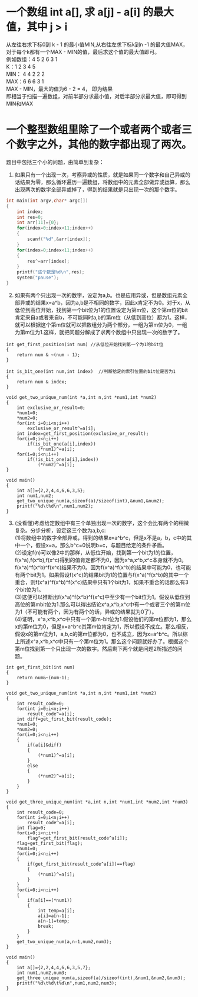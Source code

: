 # 一个数组 int a[], 求 a[j] - a[i] 的最大值，其中 j > i  
从左往右求下标0到 k - 1 的最小值MIN,从右往左求下标k到n -1 的最大值MAX，对于每个k都有一个MAX - MIN的值，最后求这个值的最大值即可。  
例如数组：4 5 2 6 3 1  
K：1 2 3 4 5  
MIN： 4 4 2 2 2  
MAX：6 6 6 3 1  
MAX - MIN，最大的值为6 - 2 = 4， 即为结果  
即相当于扫描一遍数组，对前半部分求最小值，对后半部分求最大值，即可得到MIN和MAX

# 一个整型数组里除了一个或者两个或者三个数字之外，其他的数字都出现了两次。

题目中包括三个小的问题，由简单到复杂：
1. 如果只有一个出现一次，考察异或的性质，就是如果同一个数字和自己异或的话结果为零，那么循环遍历一遍数组，将数组中的元素全部做异或运算，那么出现两次的数字全部异或掉了，得到的结果就是只出现一次的那个数字。
```c
int main(int argv,char* argc[])
{
    int index;
    int res=0;
    int arr[11]={0};
    for(index=0;index<11;index++)
    {
        scanf("%d",&arr[index]);
    }
    for(index=0;index<11;index++)
    {
        res^=arr[index];
    }
    printf("这个数是%d\n",res);
    system("pause");
}
```

2. 如果有两个只出现一次的数字，设定为a,b。也是应用异或，但是数组元素全部异或的结果x=a^b，因为a,b是不相同的数字，因此x肯定不为0。对于x，从低位到高位开始，找到第一个bit位为1的位置设定为第m位，这个第m位的bit肯定来自a或者来自b，不可能同时a,b的第m位（从低到高位）都为1。这样，就可以根据这个第m位就可以把数组分为两个部分，一组为第m位为0，一组为第m位为1.这样，就把问题分解成了求两个数组中只出现一次的数字了。

```
int get_first_position(int num) //从低位开始找到第一个为1的bit位
{  
    return num & ~(num - 1);  
}  

int is_bit_one(int num,int index)  //判断给定的索引位置的bit位是否为1
{  
    return num & index;  
}  

void get_two_unique_num(int *a,int n,int *num1,int *num2)  
{  
    int exclusive_or_result=0;  
    *num1=0;  
    *num2=0;  
    for(int i=0;i<n;i++)  
        exclusive_or_result^=a[i];  
    int index=get_first_position(exclusive_or_result);  
    for(i=0;i<n;i++)  
        if(is_bit_one(a[i],index))  
            (*num1)^=a[i];  
    for(i=0;i<n;i++)  
        if(!is_bit_one(a[i],index))  
            (*num2)^=a[i];  
}  

void main()  
{  
    int a[]={2,2,4,4,6,6,3,5};  
    int num1,num2;  
    get_two_unique_num(a,sizeof(a)/sizeof(int),&num1,&num2);  
    printf("%d\t%d\n",num1,num2);  
}
```

3. (没看懂)考虑给定数组中有三个单独出现一次的数字，这个会比有两个的稍微复杂。分步分析，设定这三个数为a,b,c:  
(1)将数组中的数字全部异或，得到的结果x=a^b^c，但是x不是a，b，c中的其中一个，假设x=a，那么b^c=0说明b=c，与题目给定的条件矛盾。  
(2)设定f(n)可以像2中的那样，从低位开始，找到第一个bit为1的位置，f(x^a),f(x^b),f(x^c)得到的值肯定都不为0，因为x^a,x^b,x^c本身就不为0。f(x^a)^f(x^b)^f(x^c)结果不为0。因为f(x^a)^f(x^b)的结果中可能为0，也可能有两个bit为1。如果假设f(x^c)的结果bit为1的位置与f(x^a)^f(x^b)的其中一个重合，则f(x^a)^f(x^b)^f(x^c)结果中只有1个bit为1，如果不重合的话那么有3个bit位为1。  
(3)这便可以推断出f(x^a)^f(x^b)^f(x^c)中至少有一个bit位为1。假设从低位到高位的第mbit位为1.那么可以得出结论x^a,x^b,x^c中有一个或者三个的第m位为1（不可能有两个，因为有两个的话，异或的结果就为0了）。  
(4)证明，x^a,x^b,x^c中只有一个第m-bit位为1.假设他们的第m位都为1，那么x的第m位为0，但是x=a^b^c其第m位肯定为1，所以假设不成立。那么相反，假设x的第m位为1，a,b,c的第m位都为0，也不成立，因为x=a^b^c。所以综上所述x^a,x^b,x^c中只有一个第m位为1。那么这个问题就好办了。根据这个第m位找到第一个只出现一次的数字。然后剩下两个就是问题2所描述的问题。

```
int get_first_bit(int num)  
{  
    return num&~(num-1);  
}  

void get_two_unique_num(int *a,int n,int *num1,int *num2)  
{  
    int result_code=0;  
    for(int i=0;i<n;i++)  
        result_code^=a[i];  
    int diff=get_first_bit(result_code);  
    *num1=0;  
    *num2=0;  
    for(i=0;i<n;i++)  
    {  
        if(a[i]&diff)  
        {  
            (*num1)^=a[i];  
        }  
        else  
        {  
            (*num2)^=a[i];  
        }  
    }  
}  

void get_three_unique_num(int *a,int n,int *num1,int *num2,int *num3)  
{  
    int result_code=0;  
    for(int i=0;i<n;i++)  
        result_code^=a[i];  
    int flag=0;  
    for(i=0;i<n;i++)  
        flag^=get_first_bit(result_code^a[i]);  
    flag=get_first_bit(flag);  
    *num1=0;  
    for(i=0;i<n;i++)  
    {  
        if(get_first_bit(result_code^a[i])==flag)  
        {  
            (*num1)^=a[i];  
        }  
    }  
    for(i=0;i<n;i++)  
    {  
        if(a[i]==(*num1))  
        {  
            int temp=a[i];  
            a[i]=a[n-1];  
            a[n-1]=temp;  
            break;  
        }  
    }  
    get_two_unique_num(a,n-1,num2,num3);  
}  

void main()  
{  
    int a[]={2,2,4,4,6,6,3,5,7};  
    int num1,num2,num3;  
    get_three_unique_num(a,sizeof(a)/sizeof(int),&num1,&num2,&num3);  
    printf("%d\t%d\t%d\n",num1,num2,num3);  
}  
```
